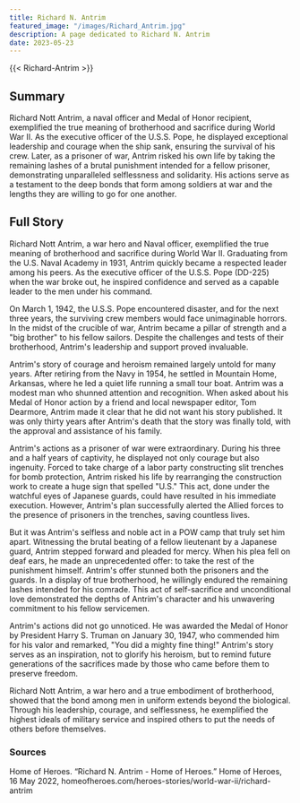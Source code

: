 ```yaml
---
title: Richard N. Antrim
featured_image: "/images/Richard_Antrim.jpg"
description: A page dedicated to Richard N. Antrim
date: 2023-05-23
---
```


{{< Richard-Antrim >}}

## Summary
Richard Nott Antrim, a naval officer and Medal of Honor recipient, exemplified the true meaning of brotherhood and sacrifice during World War II. As the executive officer of the U.S.S. Pope, he displayed exceptional leadership and courage when the ship sank, ensuring the survival of his crew. Later, as a prisoner of war, Antrim risked his own life by taking the remaining lashes of a brutal punishment intended for a fellow prisoner, demonstrating unparalleled selflessness and solidarity. His actions serve as a testament to the deep bonds that form among soldiers at war and the lengths they are willing to go for one another.

## Full Story
Richard Nott Antrim, a war hero and Naval officer, exemplified the true meaning of brotherhood and sacrifice during World War II. Graduating from the U.S. Naval Academy in 1931, Antrim quickly became a respected leader among his peers. As the executive officer of the U.S.S. Pope (DD-225) when the war broke out, he inspired confidence and served as a capable leader to the men under his command.

On March 1, 1942, the U.S.S. Pope encountered disaster, and for the next three years, the surviving crew members would face unimaginable horrors. In the midst of the crucible of war, Antrim became a pillar of strength and a "big brother" to his fellow sailors. Despite the challenges and tests of their brotherhood, Antrim's leadership and support proved invaluable.

Antrim's story of courage and heroism remained largely untold for many years. After retiring from the Navy in 1954, he settled in Mountain Home, Arkansas, where he led a quiet life running a small tour boat. Antrim was a modest man who shunned attention and recognition. When asked about his Medal of Honor action by a friend and local newspaper editor, Tom Dearmore, Antrim made it clear that he did not want his story published. It was only thirty years after Antrim's death that the story was finally told, with the approval and assistance of his family.

Antrim's actions as a prisoner of war were extraordinary. During his three and a half years of captivity, he displayed not only courage but also ingenuity. Forced to take charge of a labor party constructing slit trenches for bomb protection, Antrim risked his life by rearranging the construction work to create a huge sign that spelled "U.S." This act, done under the watchful eyes of Japanese guards, could have resulted in his immediate execution. However, Antrim's plan successfully alerted the Allied forces to the presence of prisoners in the trenches, saving countless lives.

But it was Antrim's selfless and noble act in a POW camp that truly set him apart. Witnessing the brutal beating of a fellow lieutenant by a Japanese guard, Antrim stepped forward and pleaded for mercy. When his plea fell on deaf ears, he made an unprecedented offer: to take the rest of the punishment himself. Antrim's offer stunned both the prisoners and the guards. In a display of true brotherhood, he willingly endured the remaining lashes intended for his comrade. This act of self-sacrifice and unconditional love demonstrated the depths of Antrim's character and his unwavering commitment to his fellow servicemen.

Antrim's actions did not go unnoticed. He was awarded the Medal of Honor by President Harry S. Truman on January 30, 1947, who commended him for his valor and remarked, "You did a mighty fine thing!" Antrim's story serves as an inspiration, not to glorify his heroism, but to remind future generations of the sacrifices made by those who came before them to preserve freedom.

Richard Nott Antrim, a war hero and a true embodiment of brotherhood, showed that the bond among men in uniform extends beyond the biological. Through his leadership, courage, and selflessness, he exemplified the highest ideals of military service and inspired others to put the needs of others before themselves.

### Sources
Home of Heroes. “Richard N. Antrim - Home of Heroes.” Home of Heroes, 16 May 2022, homeofheroes.com/heroes-stories/world-war-ii/richard-antrim 